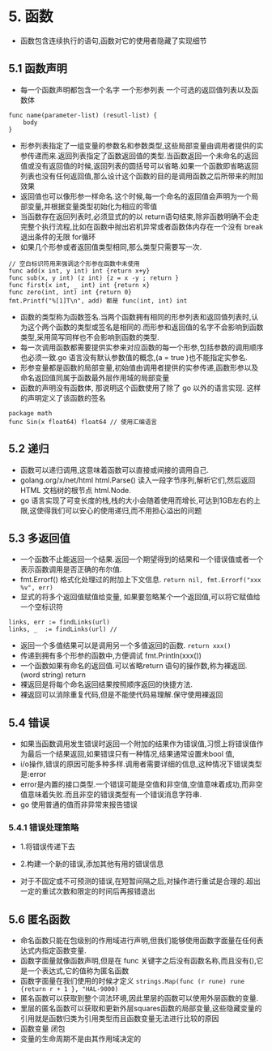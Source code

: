 # 5. 函数
* 函数包含连续执行的语句,函数对它的使用者隐藏了实现细节
## 5.1 函数声明
* 每一个函数声明都包含一个名字 一个形参列表 一个可选的返回值列表以及函数体
```
func name(parameter-list) (resutl-list) {
    body
}
```
* 形参列表指定了一组变量的参数名和参数类型,这些局部变量由调用者提供的实参传递而来.返回列表指定了函数返回值的类型.当函数返回一个未命名的返回值或没有返回值的时候,返回列表的圆括号可以省略.如果一个函数即省略返回列表也没有任何返回值,那么设计这个函数的目的是调用函数之后所带来的附加效果
* 返回值也可以像形参一样命名.这个时候,每一个命名的返回值会声明为一个局部变量,并根据变量类型初始化为相应的零值
* 当函数存在返回列表时,必须显式的的以 return语句结束,除非函数明确不会走完整个执行流程,比如在函数中抛出宕机异常或者函数体内存在一个没有 break退出条件的无限 for循环
* 如果几个形参或者返回值类型相同,那么类型只需要写一次.
```
// 空白标识符用来强调这个形参在函数中未使用
func add(x int, y int) int {return x+y}
func sub(x, y int) (z int) {z = x -y ; return }
func first(x int, _ int) int {return x}
func zero(int, int) int {return 0} 
fmt.Printf("%[1]T\n", add) 都是 func(int, int) int
```
* 函数的类型称为函数签名.当两个函数拥有相同的形参列表和返回值列表时,认为这个两个函数的类型或签名是相同的.而形参和返回值的名字不会影响到函数类型,采用简写同样也不会影响到函数的类型.
* 每一次调用函数都需要提供实参来对应函数的每一个形参,包括参数的调用顺序也必须一致.go 语言没有默认参数值的概念,(a = true )也不能指定实参名.
* 形参变量都是函数的局部变量,初始值由调用者提供的实参传递,函数形参以及命名返回值同属于函数最外层作用域的局部变量
* 函数的声明没有函数体, 那说明这个函数使用了除了 go 以外的语言实现. 这样的声明定义了该函数的签名
```
package math
func Sin(x float64) float64 // 使用汇编语言
```
## 5.2 递归
* 函数可以递归调用,这意味着函数可以直接或间接的调用自己.
* golang.org/x/net/html html.Parse() 读入一段字节序列,解析它们,然后返回 HTML 文档树的根节点 html.Node.
* go 语言实现了可变长度的栈,栈的大小会随着使用而增长,可达到1GB左右的上限,这使得我们可以安心的使用递归,而不用担心溢出的问题

## 5.3 多返回值
* 一个函数不止能返回一个结果.返回一个期望得到的结果和一个错误值或者一个表示函数调用是否正确的布尔值.
* fmt.Errorf() 格式化处理过的附加上下文信息. `return nil, fmt.Errorf("xxx %v", err)`
* 显式的将多个返回值赋值给变量, 如果要忽略某个一个返回值,可以将它赋值给一个空标识符
```
links, err := findLinks(url)
links, _  := findLinks(url) //
```
* 返回一个多值结果可以是调用另一个多值返回的函数. `return xxx()`
* 传递到拥有多个形参的函数中,方便调试 fmt.Println(xxx())
* 一个函数如果有命名的返回值.可以省略return 语句的操作数,称为裸返回. (word string)  return 
* 裸返回是将每个命名返回结果按照顺序返回的快捷方法.
* 裸返回可以消除重复代码,但是不能使代码易理解.保守使用裸返回

## 5.4 错误
* 如果当函数调用发生错误时返回一个附加的结果作为错误值,习惯上将错误值作为最后一个结果返回,如果错误只有一种情况,结果通常设置未bool 值,
* i/o操作,错误的原因可能多种多样.调用者需要详细的信息,这种情况下错误类型是:error
* error是内置的接口类型.一个错误可能是空值和非空值,空值意味着成功,而非空值意味着失败.而且非空的错误类型有一个错误消息字符串.
* go 使用普通的值而非异常来报告错误

### 5.4.1 错误处理策略
* 1.将错误传递下去
* 2.构建一个新的错误,添加其他有用的错误信息

* 对于不固定或不可预测的错误,在短暂间隔之后,对操作进行重试是合理的.超出一定的重试次数和限定的时间后再报错退出


## 5.6 匿名函数
* 命名函数只能在包级别的作用域进行声明,但我们能够使用函数字面量在任何表达式内指定函数变量.
* 函数字面量就像函数声明,但是在 func 关键字之后没有函数名称,而且没有(),它是一个表达式,它的值称为匿名函数
* 函数字面量在我们使用的时候才定义 `strings.Map(func (r rune) rune {return r + 1 }, "HAL-9000)`
* 匿名函数可以获取到整个词法环境,因此里层的函数可以使用外层函数的变量.
* 里层的匿名函数可以获取和更新外层squares函数的局部变量,这些隐藏变量的引用就是函数归类为引用类型而且函数变量无法进行比较的原因
* 函数变量 闭包
* 变量的生命周期不是由其作用域决定的
